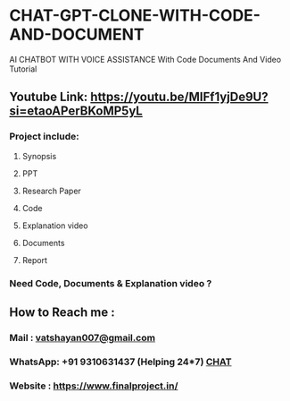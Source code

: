 # CHAT-GPT-CLONE-WITH-CODE-AND-DOCUMENT
AI CHATBOT WITH VOICE ASSISTANCE With Code Documents And Video Tutorial



## Youtube Link: https://youtu.be/MIFf1yjDe9U?si=etaoAPerBKoMP5yL


### Project include: 

1. Synopsis

2. PPT

3. Research Paper


4. Code

5. Explanation video

6. Documents

7. Report


### Need Code, Documents & Explanation video ? 

## How to Reach me :

### Mail : vatshayan007@gmail.com 

### WhatsApp: +91 9310631437 (Helping 24*7) **[CHAT](https://wa.me/message/CHWN2AHCPMAZK1)** 

### Website : https://www.finalproject.in/

